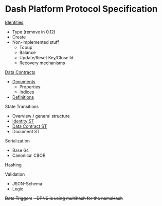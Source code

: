 # Dash Platform Protocol Specification

[Identities](doc/identity.md)
 - Type (remove in 0.12)
 - Create
 - Non-implemented stuff
	 - Topup
	 - Balance
	 - Update/Reset Key/Close Id
	 - Recovery mechanisms

[Data Contracts](doc/data-contract.md)
 - [Documents](doc/document.md#document-overview)
   - Properties
   - Indices
 - [Definitions](doc/document.md#definition-overview)

State Transitions
 - Overview / general structure
 - [Identity ST](doc/identity.md#identity-registration)
 - [Data Contract ST](doc/data-contract.md#data-contract-registration)
 - Document ST

Serialization
 - Base 64
 - Canonical CBOR

Hashing

Validation
 - JSON-Schema
 - Logic

~~Data Triggers~~
~~- DPNS is using multihash for the nameHash~~
